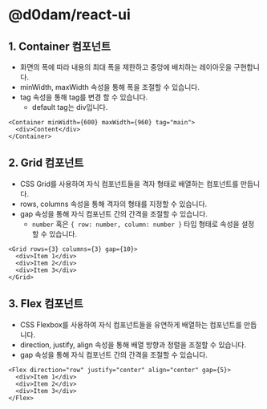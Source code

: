 # @d0dam/react-ui

## 1. Container 컴포넌트

- 화면의 폭에 따라 내용의 최대 폭을 제한하고 중앙에 배치하는 레이아웃을 구현합니다.
- minWidth, maxWidth 속성을 통해 폭을 조절할 수 있습니다.
- tag 속성을 통해 tag를 변경 할 수 있습니다.
  - default tag는 div입니다.

```tsx
<Container minWidth={600} maxWidth={960} tag="main">
  <div>Content</div>
</Container>
```

## 2. Grid 컴포넌트

- CSS Grid를 사용하여 자식 컴포넌트들을 격자 형태로 배열하는 컴포넌트를 만듭니다.
- rows, columns 속성을 통해 격자의 형태를 지정할 수 있습니다.
- gap 속성을 통해 자식 컴포넌트 간의 간격을 조절할 수 있습니다.
  - `number` 혹은 `{ row: number, column: number }` 타입 형태로 속성을 설정 할 수 있습니다.

```tsx
<Grid rows={3} columns={3} gap={10}>
  <div>Item 1</div>
  <div>Item 2</div>
  <div>Item 3</div>
</Grid>
```

## 3. Flex 컴포넌트

- CSS Flexbox를 사용하여 자식 컴포넌트들을 유연하게 배열하는 컴포넌트를 만듭니다.
- direction, justify, align 속성을 통해 배열 방향과 정렬을 조절할 수 있습니다.
- gap 속성을 통해 자식 컴포넌트 간의 간격을 조절할 수 있습니다.

```tsx
<Flex direction="row" justify="center" align="center" gap={5}>
  <div>Item 1</div>
  <div>Item 2</div>
  <div>Item 3</div>
</Flex>
```
